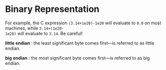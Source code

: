 # Binary Representation

For example, the C expression <code>(3.14+1e20)-1e20</code> will evaluate to <code>0.0</code> on most machines, while <code>3.14+(1e20- 1e20)</code> will evaluate to <code>3.14</code>. Be careful!


**little endian** : the least significant byte comes first—is referred to as little endian.

**big endian** : the most significant byte comes first—is referred to as big endian.
